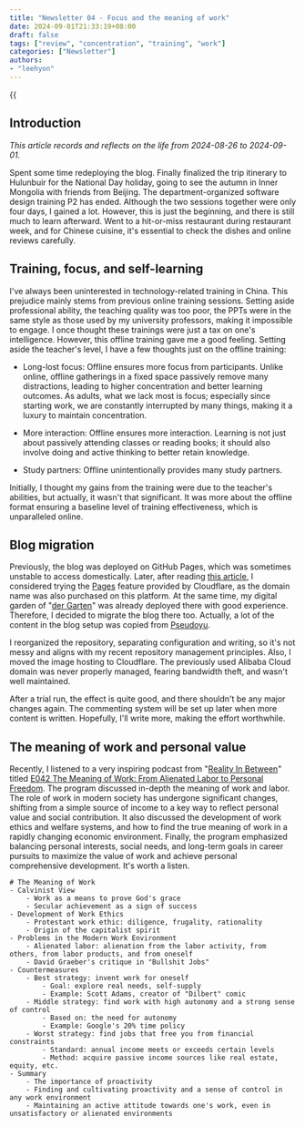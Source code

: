 ```yaml
---
title: "Newsletter 04 - Focus and the meaning of work"
date: 2024-09-01T21:33:19+08:00
draft: false
tags: ["review", "concentration", "training", "work"]
categories: ["Newsletter"]
authors:
- "leehyon"
---
```


{{<audio src="audio/life-live.mp3" caption="♪ Life Live - Mayday" >}}

## Introduction

*This article records and reflects on the life from 2024-08-26 to 2024-09-01.*

Spent some time redeploying the blog. Finally finalized the trip itinerary to Hulunbuir for the National Day holiday, going to see the autumn in Inner Mongolia with friends from Beijing. The department-organized software design training P2 has ended. Although the two sessions together were only four days, I gained a lot. However, this is just the beginning, and there is still much to learn afterward. Went to a hit-or-miss restaurant during restaurant week, and for Chinese cuisine, it's essential to check the dishes and online reviews carefully.

## Training, focus, and self-learning

I've always been uninterested in technology-related training in China. This prejudice mainly stems from previous online training sessions. Setting aside professional ability, the teaching quality was too poor, the PPTs were in the same style as those used by my university professors, making it impossible to engage. I once thought these trainings were just a tax on one's intelligence. However, this offline training gave me a good feeling. Setting aside the teacher's level, I have a few thoughts just on the offline training:

- Long-lost focus: Offline ensures more focus from participants. Unlike online, offline gatherings in a fixed space passively remove many distractions, leading to higher concentration and better learning outcomes. As adults, what we lack most is focus; especially since starting work, we are constantly interrupted by many things, making it a luxury to maintain concentration.
  
- More interaction: Offline ensures more interaction. Learning is not just about passively attending classes or reading books; it should also involve doing and active thinking to better retain knowledge.
  
- Study partners: Offline unintentionally provides many study partners.

Initially, I thought my gains from the training were due to the teacher's abilities, but actually, it wasn't that significant. It was more about the offline format ensuring a baseline level of training effectiveness, which is unparalleled online.

## Blog migration

Previously, the blog was deployed on GitHub Pages, which was sometimes unstable to access domestically. Later, after reading [this article](https://www.pseudoyu.com/zh/2024/06/29/what_changed_in_my_blog_2024/), I considered trying the [Pages](https://pages.cloudflare.com/) feature provided by Cloudflare, as the domain name was also purchased on this platform. At the same time, my digital garden of "[der Garten](https://garden.kohsruhe.com/)" was already deployed there with good experience. Therefore, I decided to migrate the blog there too. Actually, a lot of the content in the blog setup was copied from [Pseudoyu](https://www.pseudoyu.com/zh/). 

I reorganized the repository, separating configuration and writing, so it's not messy and aligns with my recent repository management principles. Also, I moved the image hosting to Cloudflare. The previously used Alibaba Cloud domain was never properly managed, fearing bandwidth theft, and wasn't well maintained.

After a trial run, the effect is quite good, and there shouldn't be any major changes again. The commenting system will be set up later when more content is written. Hopefully, I'll write more, making the effort worthwhile.

## The meaning of work and personal value

Recently, I listened to a very inspiring podcast from "[Reality In Between](https://www.xiaoyuzhoufm.com/podcast/652fda39f071cb959eef1af4)" titled [E042 The Meaning of Work: From Alienated Labor to Personal Freedom](https://www.xiaoyuzhoufm.com/episode/66c4ac56db5e6d6bf9b98264). The program discussed in-depth the meaning of work and labor. The role of work in modern society has undergone significant changes, shifting from a simple source of income to a key way to reflect personal value and social contribution. It also discussed the development of work ethics and welfare systems, and how to find the true meaning of work in a rapidly changing economic environment. Finally, the program emphasized balancing personal interests, social needs, and long-term goals in career pursuits to maximize the value of work and achieve personal comprehensive development. It's worth a listen.

```markmap
# The Meaning of Work
- Calvinist View
    - Work as a means to prove God's grace
    - Secular achievement as a sign of success
- Development of Work Ethics
    - Protestant work ethic: diligence, frugality, rationality
    - Origin of the capitalist spirit
- Problems in the Modern Work Environment
    - Alienated labor: alienation from the labor activity, from others, from labor products, and from oneself
    - David Graeber's critique in "Bullshit Jobs"
- Countermeasures
    - Best strategy: invent work for oneself
        - Goal: explore real needs, self-supply
        - Example: Scott Adams, creator of "Dilbert" comic
    - Middle strategy: find work with high autonomy and a strong sense of control
        - Based on: the need for autonomy
        - Example: Google's 20% time policy
    - Worst strategy: find jobs that free you from financial constraints 
        - Standard: annual income meets or exceeds certain levels
        - Method: acquire passive income sources like real estate, equity, etc.
- Summary
    - The importance of proactivity
    - Finding and cultivating proactivity and a sense of control in any work environment
    - Maintaining an active attitude towards one's work, even in unsatisfactory or alienated environments
```